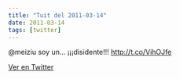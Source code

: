 ```yaml
---
title: "Tuit del 2011-03-14"
date: 2011-03-14
tags: [twitter]
---
```


@meiziu soy un... ¡¡¡disidente!!! http://t.co/VihOJfe



[Ver en Twitter](https://twitter.com/i/web/status/47441119113515008)
